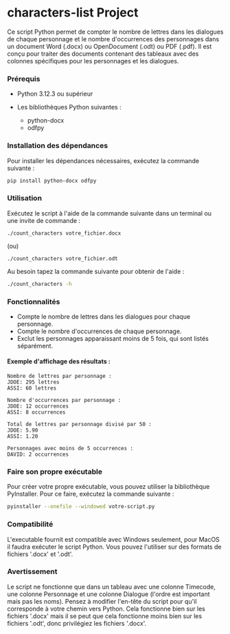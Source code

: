 # characters-list Project
Ce script Python permet de compter le nombre de lettres dans les dialogues de chaque personnage et le nombre d'occurrences des personnages dans un document Word (.docx) ou OpenDocument (.odt) ou PDF (.pdf). Il est conçu pour traiter des documents contenant des tableaux avec des colonnes spécifiques pour les personnages et les dialogues.

### Prérequis
- Python 3.12.3 ou supérieur

- Les bibliothèques Python suivantes :
  - python-docx
  - odfpy

### Installation des dépendances
Pour installer les dépendances nécessaires, exécutez la commande suivante :
```sh
pip install python-docx odfpy
```

### Utilisation

Exécutez le script à l'aide de la commande suivante dans un terminal ou une invite de commande :
```
./count_characters votre_fichier.docx
```
(ou)
```
./count_characters votre_fichier.odt
```

Au besoin tapez la commande suivante pour obtenir de l'aide :
```sh
./count_characters -h
```

### Fonctionnalités
- Compte le nombre de lettres dans les dialogues pour chaque personnage.
- Compte le nombre d'occurrences de chaque personnage.
- Exclut les personnages apparaissant moins de 5 fois, qui sont listés séparément.

#### Exemple d'affichage des résultats :
```
Nombre de lettres par personnage :
JDOE: 295 lettres
ASSI: 60 lettres

Nombre d'occurrences par personnage :
JDOE: 12 occurrences
ASSI: 8 occurrences

Total de lettres par personnage divisé par 50 :
JDOE: 5.90
ASSI: 1.20

Personnages avec moins de 5 occurrences :
DAVID: 2 occurrences
```

### Faire son propre exécutable
Pour créer votre propre exécutable, vous pouvez utiliser la bibliothèque PyInstaller. Pour ce faire, exécutez la commande suivante :
```sh
pyinstaller --onefile --windowed votre-script.py
```

### Compatibilité
L'executable fournit est compatible avec Windows seulement, pour MacOS il faudra exécuter le script Python. Vous pouvez l'utiliser sur des formats de fichiers '.docx' et '.odt'.

### Avertissement
Le script ne fonctionne que dans un tableau avec une colonne Timecode, une colonne Personnage et une colonne Dialogue (l'ordre est important mais pas les noms). Pensez à modifier l'en-tête du script pour qu'il corresponde à votre chemin vers Python. Cela fonctionne bien sur les fichiers '.docx' mais il se peut que cela fonctionne moins bien sur les fichiers '.odt', donc privilégiez les fichiers '.docx'.
